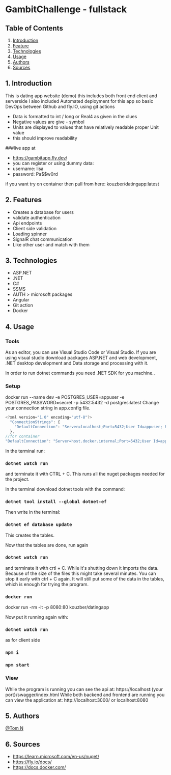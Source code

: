 ﻿# GambitChallenge - fullstack
## Table of Contents
1. [Introduction](#intro)
2. [Feature](#feats)
3. [Technologies](#tech)
4. [Usage](#use)
5. [Authors](#aut)
6. [Sources](#sou)

## 1. Introduction
This is dating app website (demo)
this includes both front end client and serverside
I also included Automated deployment for this app so basic DevOps
between Github and fly.IO, using git actions

* Data is formatted to int / long or Real4 as given in the clues
* Negative values are give - symbol
* Units are displayed to values that have relatively readable proper Unit value
* this should improve readability

###live app at
* https://gambitapp.fly.dev/
* you can register or using dummy data:
* username: lisa
* password: Pa$$w0rd


if you want try on container then pull from here: kouzber/datingapp:latest
## 2. Features
* Creates a database for users
* validate authentication
* Api endpoints
* Client side validation
* Loading spinner
* SignalR chat communication
* Like other user and match with them

## 3. Technologies
* ASP.NET
* .NET
* C#
* SSMS
* AUTH > microsoft packages
* Angular
* Git action
* Docker

## 4. Usage

### Tools ###
As an editor, you can use Visual Studio Code or Visual Studio.
If you are using visual studio download packages ASP.NET and web development, .NET desktop development and
Data storage and processing with it.

In order to run dotnet commands you need .NET SDK for you machine..

### Setup ###
docker run --name dev -e POSTGRES_USER=appuser -e POSTGRES_PASSWORD=secret -p 5432:5432 -d postgres:latest
Change your connection string in app.config file.

```javascript
<?xml version="1.0" encoding="utf-8"?>
  "ConnectionStrings": {
    "DefaultConnection": "Server=localhost;Port=5432;User Id=appuser; Password=secret;Database=gambit"
  },
//for container
"DefaultConnection": "Server=host.docker.internal;Port=5432;User Id=appuser; Password=secret;Database=gambit"
```
In the terminal run:
### `dotnet watch run`
and terminate it with CTRL + C. This runs all the nuget packages needed for  the project.


In the terminal download dotnet tools with the command:
### `dotnet tool install --global dotnet-ef`

Then write in the terminal:
### `dotnet ef database update`
This creates the tables.

Now that the tables are done, run again
### `dotnet watch run`
and terminate it with crtl + C. While it's shutting down it imports the data. Because of the size of the files this might take several minutes. You can stop it early with ctrl + C again. It will still put some of the data in the tables, which is enough for trying the program.

### `docker run`
docker run -rm -it -p 8080:80 kouzber/datingapp

Now put it running again with:
### `dotnet watch run`
as for client side
### `npm i`
### `npm start`

### View ###
While the program is running you can see the api at: https://localhost:{your port}/swagger/index.html
While both backend and frontend are running you can view the application at: http://localhost:3000/
or localhost:8080
## 5. Authors
[@Tom N](https://github.com/kouzber123)


## 6. Sources
* https://learn.microsoft.com/en-us/nuget/
* https://fly.io/docs/
* https://docs.docker.com/
